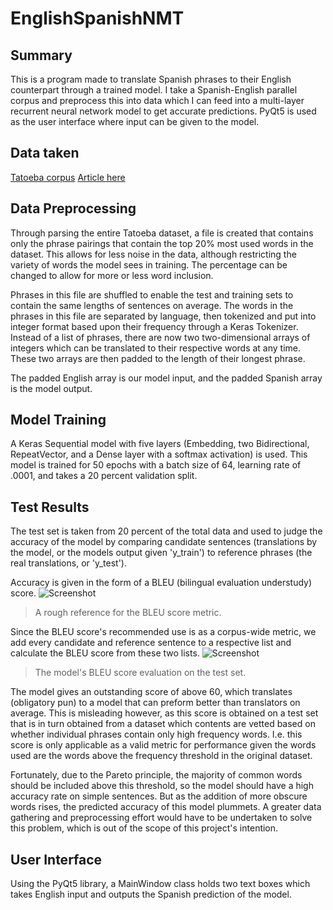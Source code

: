 # EnglishSpanishNMT

## Summary
This is a program made to translate Spanish phrases to their English counterpart through a trained model.
I take a Spanish-English parallel corpus and preprocess this into data which I can feed into a multi-layer
recurrent neural network model to get accurate predictions. PyQt5 is used as the user interface where input can be
given to the model.

## Data taken
[Tatoeba corpus](http://opus.nlpl.eu/Tatoeba.php)
[Article here](http://www.lrec-conf.org/proceedings/lrec2012/pdf/463_Paper.pdf)

## Data Preprocessing
Through parsing the entire Tatoeba dataset, a file is created that contains only the phrase pairings that contain 
the top 20% most used words in the dataset. This allows for less noise in the data, although restricting the
variety of words the model sees in training. The percentage can be changed to allow for more or less word inclusion.

Phrases in this file are shuffled to enable the test and training sets to contain the same lengths of sentences on average. 
The words in the phrases in this file are separated by language, then tokenized and put into integer format based upon their frequency through a Keras Tokenizer. Instead of a list of phrases, there are now two two-dimensional arrays of integers 
which can be translated to their respective words at any time. These two arrays are then padded to the length of their
longest phrase.

The padded English array is our model input, and the padded Spanish array is the model output.

## Model Training
A Keras Sequential model with five layers (Embedding, two Bidirectional, RepeatVector, and a Dense layer with a 
softmax activation) is used. This model is trained for 50 epochs with a batch size of 64, learning rate of .0001, 
and takes a 20 percent validation split.

## Test Results
The test set is taken from 20 percent of the total data and used to judge the accuracy of the model by comparing candidate
sentences (translations by the model, or the models output given 'y_train') to reference phrases (the real translations, or 'y_test').

Accuracy is given in the form of a BLEU (bilingual evaluation understudy) score. 
![Screenshot](imgages/bleuScoreReference.png)
> A rough reference for the BLEU score metric.


Since the BLEU score's recommended use is as a corpus-wide metric, we add every candidate and reference sentence to a respective list
and calculate the BLEU score from these two lists. 
![Screenshot](imgages/bleuScoreForModel.png)
> The model's BLEU score evaluation on the test set.

The model gives an outstanding score of above 60, which translates (obligatory pun) to a model that can preform better than 
translators on average. This is misleading however, as this score is obtained on a test set that is in turn obtained from a
dataset which contents are vetted based on whether individual phrases contain only high frequency words. I.e. this 
score is only applicable as a valid metric for performance given the words used are the words above the frequency threshold
in the original dataset. 

Fortunately, due to the Pareto principle, the majority of common words should be included above this threshold, so the
model should have a high accuracy rate on simple sentences. But as the addition of more obscure words rises, the
predicted accuracy of this model plummets. A greater data gathering and preprocessing effort would have to be
undertaken to solve this problem, which is out of the scope of this project's intention.


## User Interface
Using the PyQt5 library, a MainWindow class holds two text boxes which takes English input and outputs the Spanish
prediction of the model.
